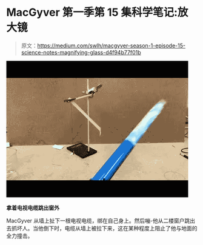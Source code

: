 # MacGyver 第一季第 15 集科学笔记:放大镜

> 原文：<https://medium.com/swlh/macgyver-season-1-episode-15-science-notes-magnifying-glass-d4f94b77f01b>

![](img/0730e8ad31c459b5d0ee2ce27f82ff4b.png)

**拿着电视电缆跳出窗外**

MacGyver 从墙上扯下一根电视电缆，绑在自己身上。然后嘣-他从二楼窗户跳出去抓坏人。当他倒下时，电缆从墙上被拉下来，这在某种程度上阻止了他与地面的全力撞击。